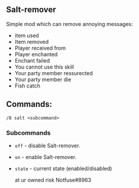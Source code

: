 ## Salt-remover

Simple mod which can remove annoying messages:

* item used
* Item removed
* Player received <X> from <Y>
* Player enchanted <X>
* Enchant failed
* You cannot use this skill
* Your party member ressurected
* Your party member die
* Fish catch

## Commands:

`/8 salt <subcommand>`

### Subcommands

* `off` - disable Salt-remover. 
    
* `on` - enable Salt-remover. 

* `state` - current state (enabled/disabled)
    
    at ur owned risk Notfuse#8963
